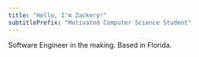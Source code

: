 ```yaml
---
title: "Hello, I'm Zackery!"
subtitlePrefix: "Motivated Computer Science Student"
---
```


Software Engineer in the making. Based in Florida.
